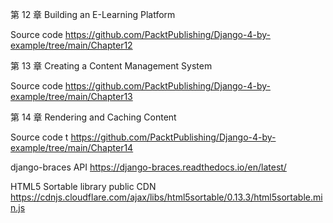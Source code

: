 第 12 章 Building an E-Learning Platform

Source code
    https://github.com/PacktPublishing/Django-4-by-example/tree/main/Chapter12


第 13 章 Creating a Content Management System

Source code
    https://github.com/PacktPublishing/Django-4-by-example/tree/main/Chapter13


第 14 章 Rendering and Caching Content

Source code
    t https://github.com/PacktPublishing/Django-4-by-example/tree/main/Chapter14


django-braces API
https://django-braces.readthedocs.io/en/latest/


HTML5 Sortable library public CDN
https://cdnjs.cloudflare.com/ajax/libs/html5sortable/0.13.3/html5sortable.min.js


